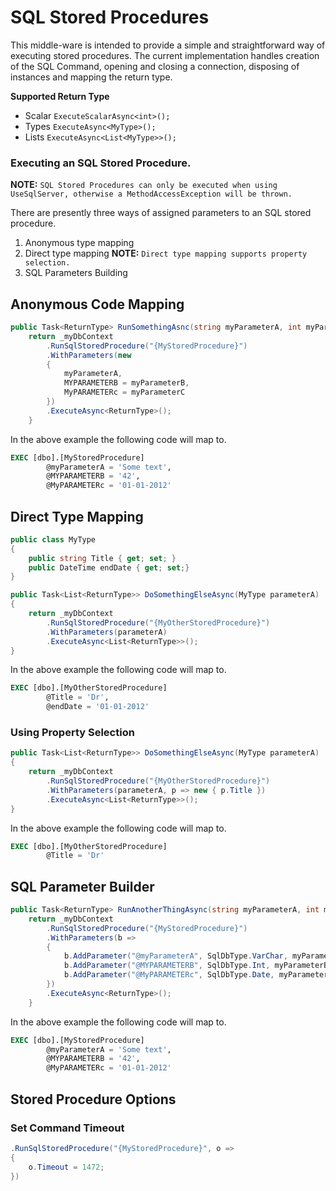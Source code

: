 ﻿# SQL Stored Procedures
This middle-ware is intended to provide a simple and straightforward way of executing stored procedures. The current implementation handles creation of the SQL Command, opening and closing a connection, disposing of instances and mapping the return type.

**Supported Return Type**
*	Scalar
```ExecuteScalarAsync<int>();```
*	Types
```ExecuteAsync<MyType>();```
*	Lists
```ExecuteAsync<List<MyType>>();```


### Executing an SQL Stored Procedure.
**NOTE:** ```SQL Stored Procedures can only be executed when using UseSqlServer, otherwise a MethodAccessException will be thrown.```

There are presently three ways of assigned parameters to an SQL stored procedure.
1.	Anonymous type mapping
2.	Direct type mapping
	**NOTE:**	```Direct type mapping supports property selection.```
4.	SQL Parameters Building

## Anonymous Code Mapping
```csharp
public Task<ReturnType> RunSomethingAsnc(string myParameterA, int myParamaterB, DateTime myParamaterB)
	return _myDbContext
		.RunSqlStoredProcedure("{MyStoredProcedure}")
		.WithParameters(new
		{
		    myParameterA,
		    MYPARAMETERB = myParameterB,
		    MyPARAMETERc = myParameterC
		})
		.ExecuteAsync<ReturnType>();
	}
```
In the above example the following code will map to.
```sql
EXEC [dbo].[MyStoredProcedure]
		@myParameterA = 'Some text',
		@MYPARAMETERB = '42',
		@MyPARAMETERc = '01-01-2012'
```
## Direct Type Mapping
```csharp
public class MyType
{
	public string Title { get; set; }
	public DateTime endDate { get; set;}
}
```
```csharp
public Task<List<ReturnType>> DoSomethingElseAsync(MyType parameterA)
{
	return _myDbContext
		.RunSqlStoredProcedure("{MyOtherStoredProcedure}")
		.WithParameters(parameterA)
		.ExecuteAsync<List<ReturnType>>();
}
```
In the above example the following code will map to.
```sql
EXEC [dbo].[MyOtherStoredProcedure]
		@Title = 'Dr',
		@endDate = '01-01-2012'
```
### Using Property Selection
```csharp
public Task<List<ReturnType>> DoSomethingElseAsync(MyType parameterA)
{
	return _myDbContext
		.RunSqlStoredProcedure("{MyOtherStoredProcedure}")
		.WithParameters(parameterA, p => new { p.Title })
		.ExecuteAsync<List<ReturnType>>();
}
```
In the above example the following code will map to.
```sql
EXEC [dbo].[MyOtherStoredProcedure]
		@Title = 'Dr'
```
## SQL Parameter Builder
```csharp
public Task<ReturnType> RunAnotherThingAsync(string myParameterA, int myParamaterB, DateTime myParamaterB)
	return _myDbContext
		.RunSqlStoredProcedure("{MyStoredProcedure}")
		.WithParameters(b => 
		{
			b.AddParameter("@myParameterA", SqlDbType.VarChar, myParameterA);
			b.AddParameter("@MYPARAMETERB", SqlDbType.Int, myParameterB);
			b.AddParameter("@MyPARAMETERc", SqlDbType.Date, myParameterC);			
		})
		.ExecuteAsync<ReturnType>();
	}
```
In the above example the following code will map to.
```sql
EXEC [dbo].[MyStoredProcedure]
		@myParameterA = 'Some text',
		@MYPARAMETERB = '42',
		@MyPARAMETERc = '01-01-2012'
```
## Stored Procedure Options

### Set Command Timeout
```csharp
.RunSqlStoredProcedure("{MyStoredProcedure}", o => 
{
	o.Timeout = 1472;
})
```